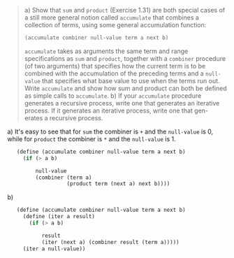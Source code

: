 > a) Show that `sum` and `product` (Exercise 1.31) are both special cases of a still
>    more general notion called `accumulate` that combines a collection of terms,
>    using some general accumulation function:
>    ```scheme
>    (accumulate combiner null-value term a next b)
>    ```
>    `accumulate` takes as arguments the same term and range specifications as `sum`
>    and `product`, together with a `combiner` procedure (of two arguments) that
>    specifies how the current term is to be combined with the accumulation of the
>    preceding terms and a `null-value` that specifies what base value to use when the
>    terms run out. Write `accumulate` and show how sum and product can both be defined
>    as simple calls to `accumulate`.
> b) If your `accumulate` procedure generates a recursive process, write one that
>    generates an iterative process. If it generates an iterative process, write one
>    that gen- erates a recursive process.

a) It's easy to see that for `sum` the combiner is `+` and the `null-value` is 0, while for `product` the combiner is `*` and the `null-value` is 1.

```scheme 
   (define (accumulate combiner null-value term a next b)
     (if (> a b)

         null-value
         (combiner (term a)
                   (product term (next a) next b))))
```

b)

```scheme 
   (define (accumulate combiner null-value term a next b)
     (define (iter a result)
       (if (> a b)

           result
           (iter (next a) (combiner result (term a)))))
     (iter a null-value))
```

